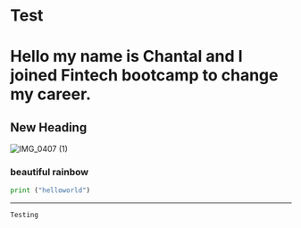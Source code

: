 # Test
# Hello my name is Chantal and I joined Fintech bootcamp to change my career. 
## New Heading
![IMG_0407 (1)](https://user-images.githubusercontent.com/99493522/155627157-8eff7f14-0672-4583-8b54-792090d18039.JPG)
### beautiful rainbow

```python
print ("helloworld")
```
<hr
    
    Testing
    
